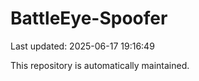 # BattleEye-Spoofer

Last updated: 2025-06-17 19:16:49

This repository is automatically maintained.
